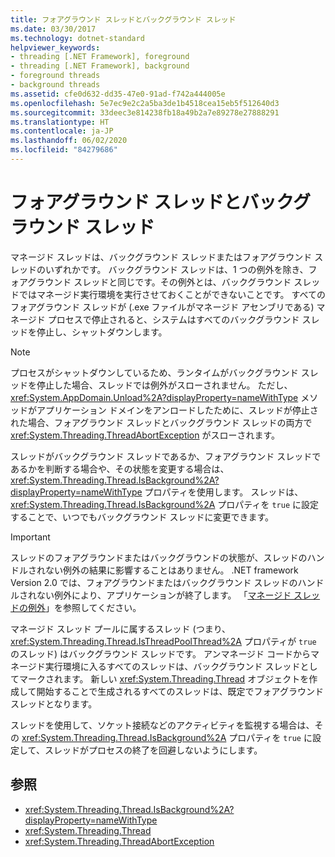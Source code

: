 ```yaml
---
title: フォアグラウンド スレッドとバックグラウンド スレッド
ms.date: 03/30/2017
ms.technology: dotnet-standard
helpviewer_keywords:
- threading [.NET Framework], foreground
- threading [.NET Framework], background
- foreground threads
- background threads
ms.assetid: cfe0d632-dd35-47e0-91ad-f742a444005e
ms.openlocfilehash: 5e7ec9e2c2a5ba3de1b4518cea15eb5f512640d3
ms.sourcegitcommit: 33deec3e814238fb18a49b2a7e89278e27888291
ms.translationtype: HT
ms.contentlocale: ja-JP
ms.lasthandoff: 06/02/2020
ms.locfileid: "84279686"
---
```

# <a name="foreground-and-background-threads"></a>フォアグラウンド スレッドとバックグラウンド スレッド
マネージド スレッドは、バックグラウンド スレッドまたはフォアグラウンド スレッドのいずれかです。 バックグラウンド スレッドは、1 つの例外を除き、フォアグラウンド スレッドと同じです。その例外とは、バックグラウンド スレッドではマネージド実行環境を実行させておくことができないことです。 すべてのフォアグラウンド スレッドが (.exe ファイルがマネージド アセンブリである) マネージド プロセスで停止されると、システムはすべてのバックグラウンド スレッドを停止し、シャットダウンします。  
  
> [!NOTE]
> プロセスがシャットダウンしているため、ランタイムがバックグラウンド スレッドを停止した場合、スレッドでは例外がスローされません。 ただし、<xref:System.AppDomain.Unload%2A?displayProperty=nameWithType> メソッドがアプリケーション ドメインをアンロードしたために、スレッドが停止された場合、フォアグラウンド スレッドとバックグラウンド スレッドの両方で <xref:System.Threading.ThreadAbortException> がスローされます。  
  
 スレッドがバックグラウンド スレッドであるか、フォアグラウンド スレッドであるかを判断する場合や、その状態を変更する場合は、<xref:System.Threading.Thread.IsBackground%2A?displayProperty=nameWithType> プロパティを使用します。 スレッドは、<xref:System.Threading.Thread.IsBackground%2A> プロパティを `true` に設定することで、いつでもバックグラウンド スレッドに変更できます。  
  
> [!IMPORTANT]
> スレッドのフォアグラウンドまたはバックグラウンドの状態が、スレッドのハンドルされない例外の結果に影響することはありません。 .NET framework Version 2.0 では、フォアグラウンドまたはバックグラウンド スレッドのハンドルされない例外により、アプリケーションが終了します。 「[マネージド スレッドの例外](exceptions-in-managed-threads.md)」を参照してください。  
  
 マネージド スレッド プールに属するスレッド (つまり、<xref:System.Threading.Thread.IsThreadPoolThread%2A> プロパティが `true` のスレッド) はバックグラウンド スレッドです。 アンマネージド コードからマネージド実行環境に入るすべてのスレッドは、バックグラウンド スレッドとしてマークされます。 新しい <xref:System.Threading.Thread> オブジェクトを作成して開始することで生成されるすべてのスレッドは、既定でフォアグラウンド スレッドとなります。  
  
 スレッドを使用して、ソケット接続などのアクティビティを監視する場合は、その <xref:System.Threading.Thread.IsBackground%2A> プロパティを `true` に設定して、スレッドがプロセスの終了を回避しないようにします。  
  
## <a name="see-also"></a>参照

- <xref:System.Threading.Thread.IsBackground%2A?displayProperty=nameWithType>
- <xref:System.Threading.Thread>
- <xref:System.Threading.ThreadAbortException>
